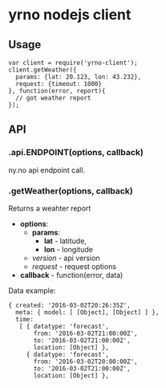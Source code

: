 # yrno nodejs client

## Usage
```
var client = require('yrno-client');
client.getWeather({
  params: {lat: 20.123, lon: 43.232},
  request: {timeout: 1000}
}, function(error, report){
  // got weather report
});
```

## API

### .api.ENDPOINT(options, callback)

ny.no api endpoint call.

### .getWeather(options, callback)

Returns a weahter report

- **options**:
  - **params**:
    - **lat** - latitude,
    - **lon** - longitude
  - *version* - api version
  - *request* - request options
- **callback** - function(error, data)

Data example:
```
{ created: '2016-03-02T20:26:35Z',
  meta: { model: [ [Object], [Object] ] },
  time: 
   [ { datatype: 'forecast',
       from: '2016-03-02T21:00:00Z',
       to: '2016-03-02T21:00:00Z',
       location: [Object] },
     { datatype: 'forecast',
       from: '2016-03-02T20:00:00Z',
       to: '2016-03-02T21:00:00Z',
       location: [Object] },
```
